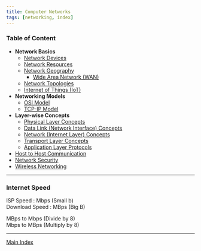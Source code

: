 ```yaml
---
title: Computer Networks
tags: [networking, index]
---
```


### Table of Content

* **Network Basics**
	* [Network Devices](Network%20Components/Network%20Devices.md)
	* [Network Resources](Network%20Basics/Network%20Resources.md)
	* [Network Geography](Network%20Basics/Network%20Geography.md)
		* [Wide Area Network (WAN)](WAN%20%28Wide%20Area%20Network%29/Wide%20Area%20Network%20%28WAN%29.md)
	* [Network Topologies](Network%20Basics/Network%20Topologies.md)
	* [Internet of Things (IoT)](Network%20Basics/Internet%20of%20Things%20(IoT).md)
* **Networking Models**
	* [OSI Model](Network%20Models/OSI%20Model.md)
	* [TCP-IP Model](Network%20Models/TCP-IP%20Model.md)
* **Layer-wise Concepts**
	* [Physical Layer Concepts](Layer-wise%20Concepts/Physical%20Layer%20Concepts/Physical%20Layer%20Concepts.md)
	* [Data Link (Network Interface) Concepts](Layer-wise%20Concepts/Data%20Link%20(Network%20Interface)%20Concepts/Data%20Link%20(Network%20Interface)%20Concepts.md)
	* [Network (Internet Layer) Concepts](Layer-wise%20Concepts/Network%20(Internet%20Layer)%20Concepts/Network%20(Internet%20Layer)%20Concepts.md)
	* [Transport Layer Concepts](Layer-wise%20Concepts/Transport%20Layer%20Concepts/Transport%20Layer%20Concepts.md)
	* [Application Layer Protocols](Layer-wise%20Concepts/Application%20Layer%20Protocols/Application%20Layer%20Protocols.md)
* [Host to Host Communication](Network%20Basics/Host%20to%20Host%20Communication.md)
* [Network Security](Network%20Security/Network%20Security.md)
* [Wireless Networking](Wireless%20Networking/Wireless%20Networking.md)

---

### Internet Speed

ISP Speed : Mbps (Small b)  
Download Speed : MBps (Big B)

MBps to Mbps (Divide by 8)  
Mbps to MBps (Multiply by 8)

---

[Main Index](../Main%20Index.md)